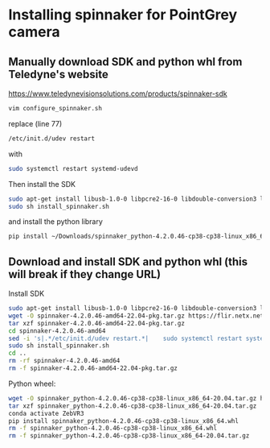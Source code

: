 # Installing spinnaker for PointGrey camera

## Manually download SDK and python whl from Teledyne's website

https://www.teledynevisionsolutions.com/products/spinnaker-sdk

```bash
vim configure_spinnaker.sh
```

replace (line 77)

```bash
/etc/init.d/udev restart
```

with 

```bash
sudo systemctl restart systemd-udevd
```

Then install the SDK

```bash
sudo apt-get install libusb-1.0-0 libpcre2-16-0 libdouble-conversion3 libxcb-xinput0 libxcb-xinerama0 qtbase5-dev qtchooser qt5-qmake qtbase5-dev-tools
sudo sh install_spinnaker.sh
```

and install the python library

```bash
pip install ~/Downloads/spinnaker_python-4.2.0.46-cp38-cp38-linux_x86_64-20.04/spinnaker_python-4.2.0.46-cp38-cp38-linux_x86_64.whl
```

## Download and install SDK and python whl (this will break if they change URL)

Install SDK

```bash
sudo apt-get install libusb-1.0-0 libpcre2-16-0 libdouble-conversion3 libxcb-xinput0 libxcb-xinerama0 qtbase5-dev qtchooser qt5-qmake qtbase5-dev-tools
wget -O spinnaker-4.2.0.46-amd64-22.04-pkg.tar.gz https://flir.netx.net/file/asset/68771/original/attachment
tar xzf spinnaker-4.2.0.46-amd64-22.04-pkg.tar.gz
cd spinnaker-4.2.0.46-amd64
sed -i 's|.*/etc/init.d/udev restart.*|    sudo systemctl restart systemd-udevd|' configure_spinnaker.sh
sudo sh install_spinnaker.sh
cd ..
rm -rf spinnaker-4.2.0.46-amd64
rm -f spinnaker-4.2.0.46-amd64-22.04-pkg.tar.gz
```

Python wheel:

```bash
wget -O spinnaker_python-4.2.0.46-cp38-cp38-linux_x86_64-20.04.tar.gz https://flir.netx.net/file/asset/68776/original/attachment
tar xzf spinnaker_python-4.2.0.46-cp38-cp38-linux_x86_64-20.04.tar.gz
conda activate ZebVR3
pip install spinnaker_python-4.2.0.46-cp38-cp38-linux_x86_64.whl
rm -f spinnaker_python-4.2.0.46-cp38-cp38-linux_x86_64.whl
rm -f spinnaker_python-4.2.0.46-cp38-cp38-linux_x86_64-20.04.tar.gz
```
